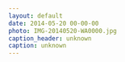 ```yaml
---
layout: default
date: 2014-05-20 00-00-00
photo: IMG-20140520-WA0000.jpg
caption_header: unknown
caption: unknown
---
```


